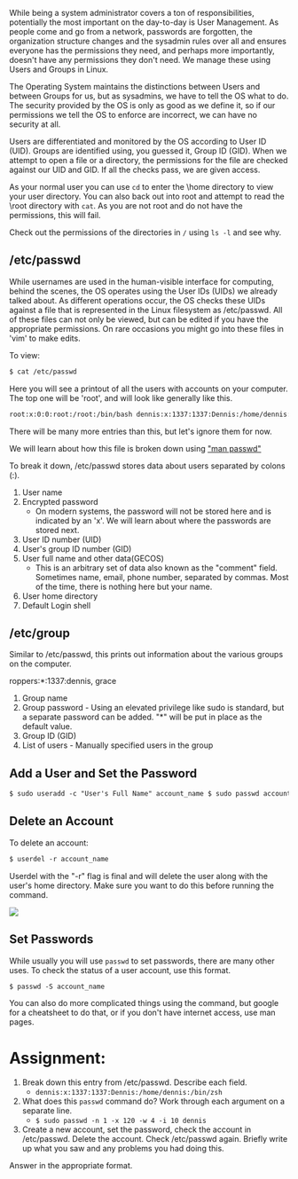 While being a system administrator covers a ton of responsibilities,
potentially the most important on the day-to-day is User Management. As
people come and go from a network, passwords are forgotten, the
organization structure changes and the sysadmin rules over all and
ensures everyone has the permissions they need, and perhaps more
importantly, doesn't have any permissions they don't need. We manage
these using Users and Groups in Linux.

The Operating System maintains the distinctions between Users and
between Groups for us, but as sysadmins, we have to tell the OS what to
do. The security provided by the OS is only as good as we define it, so
if our permissions we tell the OS to enforce are incorrect, we can have
no security at all.

Users are differentiated and monitored by the OS according to User ID
(UID). Groups are identified using, you guessed it, Group ID (GID). When
we attempt to open a file or a directory, the permissions for the file
are checked against our UID and GID. If all the checks pass, we are
given access.

As your normal user you can use `cd` to enter the \\home directory to
view your user directory. You can also back out into root and attempt to
read the \\root directory with `cat`. As you are not root and do not
have the permissions, this will fail.

Check out the permissions of the directories in `/` using `ls -l` and
see why.

## /etc/passwd

While usernames are used in the human-visible interface for computing,
behind the scenes, the OS operates using the User IDs (UIDs) we already
talked about. As different operations occur, the OS checks these UIDs
against a file that is represented in the Linux filesystem as
/etc/passwd. All of these files can not only be viewed, but can be
edited if you have the appropriate permissions. On rare occasions you
might go into these files in 'vim' to make edits.

To view:

``` default
$ cat /etc/passwd
```

Here you will see a printout of all the users with accounts on your
computer. The top one will be 'root', and will look like generally like
this.

``` default
root:x:0:0:root:/root:/bin/bash dennis:x:1337:1337:Dennis:/home/dennis:/bin/bash
```

There will be many more entries than this, but let's ignore them for
now.

We will learn about how this file is broken down using ["man
passwd"](https://linux.die.net/man/5/passwd)

To break it down, /etc/passwd stores data about users separated by
colons (:).

1.  User name
2.  Encrypted password
    -   On modern systems, the password will not be stored here and is
        indicated by an 'x'. We will learn about where the passwords are
        stored next.
3.  User ID number (UID)
4.  User's group ID number (GID)
5.  User full name and other data(GECOS)
    -   This is an arbitrary set of data also known as the "comment"
        field. Sometimes name, email, phone number, separated by commas.
        Most of the time, there is nothing here but your name.
6.  User home directory
7.  Default Login shell

## /etc/group

Similar to /etc/passwd, this prints out information about the various
groups on the computer.

roppers:\*:1337:dennis, grace

1.  Group name
2.  Group password - Using an elevated privilege like sudo is standard,
    but a separate password can be added. "\*" will be put in place as
    the default value.
3.  Group ID (GID)
4.  List of users - Manually specified users in the group

## Add a User and Set the Password

``` default
$ sudo useradd -c "User's Full Name" account_name $ sudo passwd account_name 
```

## Delete an Account

To delete an account:

``` default
$ userdel -r account_name
```

Userdel with the "-r" flag is final and will delete the user along with
the user's home directory. Make sure you want to do this before running
the command.

[![](https://files.cdn.thinkific.com/file_uploads/429463/images/73b/cc6/99d/1629595887055.jpg)](https://xkcd.com/215/)

## Set Passwords

While usually you will use `passwd` to set passwords, there are many
other uses. To check the status of a user account, use this format.

``` default
$ passwd -S account_name
```

You can also do more complicated things using the command, but google
for a cheatsheet to do that, or if you don't have internet access, use
man pages.

# Assignment:

1.  Break down this entry from /etc/passwd. Describe each field.
    -   `dennis:x:1337:1337:Dennis:/home/dennis:/bin/zsh`
2.  What does this `passwd` command do? Work through each argument on a
    separate line.
    -   `$ sudo passwd -n 1 -x 120 -w 4 -i 10 dennis`
3.  Create a new account, set the password, check the account in
    /etc/passwd. Delete the account. Check /etc/passwd again. Briefly
    write up what you saw and any problems you had doing this.

Answer in the appropriate format.
